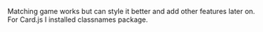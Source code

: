 Matching game works but can style it better and add other features later on.
For Card.js I installed classnames package.

